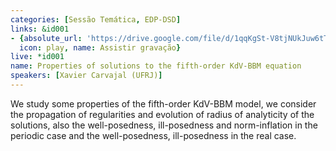 ```yaml
---
categories: [Sessão Temática, EDP-DSD]
links: &id001
- {absolute_url: 'https://drive.google.com/file/d/1qqKgSt-V8tjNUkJuw6tTT44gnStJgk2J/view?usp=sharingg',
  icon: play, name: Assistir gravação}
live: *id001
name: Properties of solutions to the fifth-order KdV-BBM equation
speakers: [Xavier Carvajal (UFRJ)]
---
```


We study some properties of the fifth-order KdV-BBM model, we consider the propagation of regularities and evolution of radius of analyticity of the solutions, also the well-posedness, ill-posedness and norm-inflation in the periodic case and the well-posedness, ill-posedness in the real case.